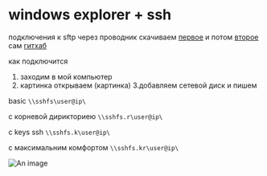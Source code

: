 ##

# windows explorer + ssh <Badge type="danger" text="not stable" />

подключения к sftp через проводник скачиваем [первое](https://github.com/winfsp/winfsp/releases/tag/v2.0) и потом [второе](https://github.com/winfsp/sshfs-win/releases)
сам [гитхаб](https://github.com/winfsp/sshfs-win)


как подключится
1. заходим в мой компьютер
2. картинка открываем (картинка)
3.добавляем сетевой диск
и пишем

basic
```\\sshfs\user@ip\```

с корневой дирикториею
```\\sshfs.r\user@ip\```

с keys ssh
```\\sshfs.k\user@ip\```

с максимальним комфортом
```\\sshfs.kr\user@ip\```

![An image](https://images-ext-1.discordapp.net/external/OUZjcM7u3z6-ayD3KJWKqGlWyW8Cewi-f3-vUjWtEhU/%3Fraw%3Dtrue/https/github.com/winfsp/sshfs-win/blob/master/cap.gif)